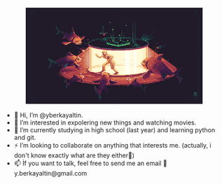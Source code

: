 <p align="center">
  <img style="width:80%;height:220px;" src="bg.png">
</p>

  <ul>
  <li>👋 Hi, I’m @yberkayaltin. </li>
  <li>👀 I’m interested in expolering new things and watching movies.</li>
  <li>🌱 I’m currently studying in high school (last year) and learning python and git.</li>
  <li>⚡ I’m looking to collaborate on anything that interests me. (actually, i don't know exactly what are they either🤫)</li>
  <li>📫 İf you want to talk, feel free to send me an email 🚀y.berkayaltin@gmail.com</li>
  </ul>



<!---
yberkayaltin/yberkayaltin is a ✨ special ✨ repository because its `README.md` (this file) appears on your GitHub profile.
You can click the Preview link to take a look at your changes. actually, I'm a little confused about this.
--->
